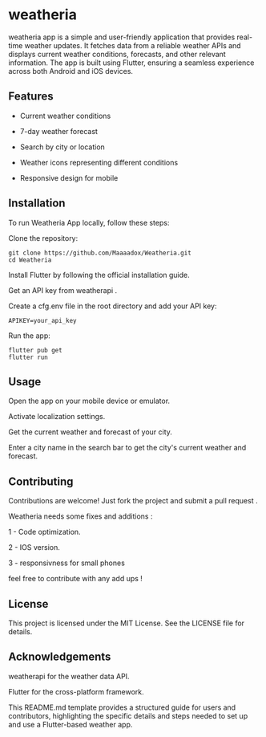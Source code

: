 # weatheria
weatheria app is a simple and user-friendly application that provides real-time weather updates. It fetches data from a reliable weather APIs and displays current weather conditions, forecasts, and other relevant information. The app is built using Flutter, ensuring a seamless experience across both Android and iOS devices.

## Features
- Current weather conditions

- 7-day weather forecast

- Search by city or location

- Weather icons representing different conditions

- Responsive design for mobile 

## Installation
To run Weatheria App locally, follow these steps:

Clone the repository:
 ```
git clone https://github.com/Maaaadox/Weatheria.git
cd Weatheria
 ```
Install Flutter by following the official installation guide.

Get an API key from weatherapi .

Create a cfg.env file in the root directory and add your API key:
 ```
APIKEY=your_api_key
 ```
Run the app:

 ```
flutter pub get
flutter run
 ```
## Usage
Open the app on your mobile device or emulator.

Activate localization settings.

Get the current weather and forecast of your city.

Enter a city name in the search bar to get the city's current weather and forecast.


## Contributing
Contributions are welcome! Just fork the project and submit a pull request .

Weatheria needs some fixes and additions :

1 - Code optimization.

2 - IOS version.

3 - responsivness for small phones

feel free to contribute with any add ups !


## License
This project is licensed under the MIT License. See the LICENSE file for details.

## Acknowledgements
weatherapi for the weather data API.

Flutter for the cross-platform framework.

This README.md template provides a structured guide for users and contributors, highlighting the specific details and steps needed to set up and use a Flutter-based weather app.








